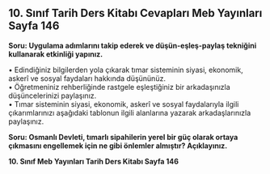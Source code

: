 ## 10. Sınıf Tarih Ders Kitabı Cevapları Meb Yayınları Sayfa 146

**Soru: Uygulama adımlarını takip ederek ve düşün-eşleş-paylaş tekniğini kullanarak etkinliği yapınız.**

• Edindiğiniz bilgilerden yola çıkarak tımar sisteminin siyasi, ekonomik, askerî ve sosyal faydaları hakkında düşününüz.  
 • Öğretmeniniz rehberliğinde rastgele eşleştiğiniz bir arkadaşınızla düşüncelerinizi paylaşınız.  
 • Tımar sisteminin siyasi, ekonomik, askerî ve sosyal faydalarıyla ilgili çıkarımlarınızı aşağıdaki tablonun ilgili alanlarına yazarak arkadaşlarınızla paylaşınız.

**Soru: Osmanlı Devleti, tımarlı sipahilerin yerel bir güç olarak ortaya çıkmasını engellemek için ne gibi önlemler almıştır? Açıklayınız.**

**10. Sınıf Meb Yayınları Tarih Ders Kitabı Sayfa 146**